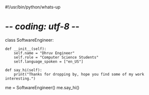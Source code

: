 #!/usr/bin/python/whats-up
# -*- coding: utf-8 -*-


class SoftwareEngineer:

    def __init__(self):
        self.name = "Dhruv Engineer"
        self.role = "Computer Science Students"
        self.language_spoken = ["en_US"]

    def say_hi(self):
        print("Thanks for dropping by, hope you find some of my work interesting.")


me = SoftwareEngineer()
me.say_hi()
